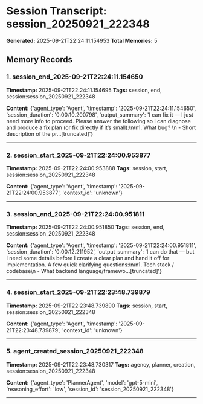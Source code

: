 # Session Transcript: session_20250921_222348

**Generated:** 2025-09-21T22:24:11.154953
**Total Memories:** 5

## Memory Records

### 1. session_end_2025-09-21T22:24:11.154650

**Timestamp:** 2025-09-21T22:24:11.154695
**Tags:** session, end, session:session_20250921_222348

**Content:** {'agent_type': 'Agent', 'timestamp': '2025-09-21T22:24:11.154650', 'session_duration': '0:00:10.200798', 'output_summary': 'I can fix it — I just need more info to proceed. Please answer the following so I can diagnose and produce a fix plan (or fix directly if it’s small):\n\n1. What bug?  \n   - Short description of the pr...[truncated]'}

---

### 2. session_start_2025-09-21T22:24:00.953877

**Timestamp:** 2025-09-21T22:24:00.953888
**Tags:** session, start, session:session_20250921_222348

**Content:** {'agent_type': 'Agent', 'timestamp': '2025-09-21T22:24:00.953877', 'context_id': 'unknown'}

---

### 3. session_end_2025-09-21T22:24:00.951811

**Timestamp:** 2025-09-21T22:24:00.951850
**Tags:** session, end, session:session_20250921_222348

**Content:** {'agent_type': 'Agent', 'timestamp': '2025-09-21T22:24:00.951811', 'session_duration': '0:00:12.211952', 'output_summary': 'I can do that — but I need some details before I create a clear plan and hand it off for implementation. A few quick clarifying questions:\n\n1. Tech stack / codebase\n   - What backend language/framewo...[truncated]'}

---

### 4. session_start_2025-09-21T22:23:48.739879

**Timestamp:** 2025-09-21T22:23:48.739890
**Tags:** session, start, session:session_20250921_222348

**Content:** {'agent_type': 'Agent', 'timestamp': '2025-09-21T22:23:48.739879', 'context_id': 'unknown'}

---

### 5. agent_created_session_20250921_222348

**Timestamp:** 2025-09-21T22:23:48.730317
**Tags:** agency, planner, creation, session:session_20250921_222348

**Content:** {'agent_type': 'PlannerAgent', 'model': 'gpt-5-mini', 'reasoning_effort': 'low', 'session_id': 'session_20250921_222348'}

---

